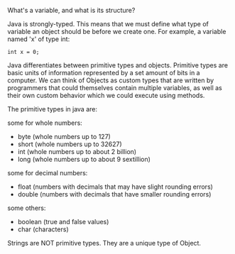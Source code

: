 What's a variable, and what is its structure?

Java is strongly-typed. This means that we must define what type of variable an object should be before we create one. For example, a variable named 'x' of type int:

```
int x = 0;
```

Java differentiates between primitive types and objects. Primitive types are basic units of information represented by a set amount of bits in a computer. We can think of Objects as custom types that are written by programmers that could themselves contain multiple variables, as well as their own custom behavior which we could execute using methods.

The primitive types in java are:

some for whole numbers:

* byte (whole numbers up to 127)
* short (whole numbers up to 32627)
* int (whole numbers up to about 2 billion)
* long (whole numbers up to about 9 sextillion)

some for decimal numbers:

* float (numbers with decimals that may have slight rounding errors)
* double (numbers with decimals that have smaller rounding errors)

some others:

* boolean (true and false values)
* char (characters)

Strings are NOT primitive types. They are a unique type of Object.
